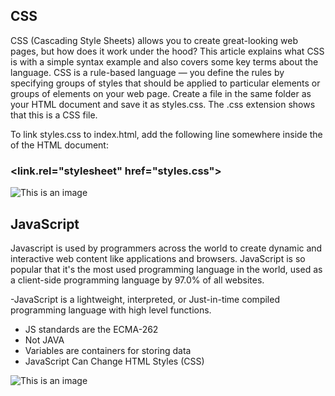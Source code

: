 ## CSS
CSS (Cascading Style Sheets) allows you to create great-looking web pages, but how does it work under the hood? This article explains what CSS is with a simple syntax example and also covers some key terms about the language.
CSS is a rule-based language — you define the rules by specifying groups of styles that should be applied to particular elements or groups of elements on your web page.
Create a file in the same folder as your HTML document and save it as styles.css. The .css extension shows that this is a CSS file.

To link styles.css to index.html, add the following line somewhere inside the <head> of the HTML document:
  
  ### <link.rel="stylesheet" href="styles.css">
  ![This is an image](https://raw.githubusercontent.com/iLoveCodingOrg/css-cheatsheet/master/css-cheatsheet.gif)
  
  
## JavaScript
Javascript is used by programmers across the world to create dynamic and interactive web content like applications and browsers. JavaScript is so popular that it's the most used programming language in the world, used as a client-side programming language by 97.0% of all websites.

-JavaScript is a lightweight, interpreted, or Just-in-time compiled programming language with high level functions.
- JS standards are the ECMA-262
- Not JAVA
- Variables are containers for storing data 
- JavaScript Can Change HTML Styles (CSS)

![This is an image](https://raw.githubusercontent.com/iLoveCodingOrg/javascript-cheatsheet/master/src/js-cheatsheet1.png)
